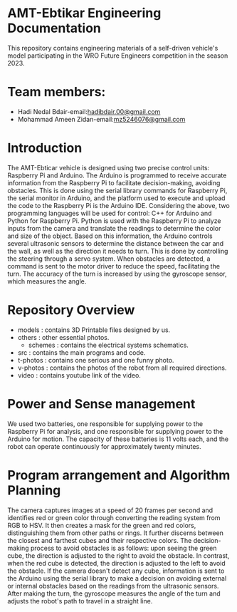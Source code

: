 # AMT-Ebtikar Engineering Documentation
This repository contains engineering materials of a self-driven vehicle's model participating in the WRO Future Engineers competition in the season 2023.

# Team members:
* Hadi Nedal Bdair-email:hadibdair.00@gmail.com                                                                                                                                                                        
* Mohammad Ameen Zidan-email:mz5246076@gmail.com

# Introduction
The AMT-Ebticar vehicle is designed using two precise control units: Raspberry Pi and Arduino. The Arduino is programmed to receive accurate information from the Raspberry Pi to facilitate decision-making, avoiding obstacles. This is done using the serial library commands for Raspberry Pi, the serial monitor in Arduino, and the platform used to execute and upload the code to the Raspberry Pi is the Arduino IDE. Considering the above, two programming languages will be used for control: C++ for Arduino and Python for Raspberry Pi. Python is used with the Raspberry Pi to analyze inputs from the camera and translate the readings to determine the color and size of the object. Based on this information, the Arduino controls several ultrasonic sensors to determine the distance between the car and the wall, as well as the direction it needs to turn. This is done by controlling the steering through a servo system. When obstacles are detected, a command is sent to the motor driver to reduce the speed, facilitating the turn. The accuracy of the turn is increased by using the gyroscope sensor, which measures the angle.

# Repository Overview
* models : contains 3D Printable files designed by us.
* others : other essential photos.
  * schemes : contains the electrical systems schematics.
* src : contains the main programs and code.
* t-photos : contains one serious and one funny photo.
* v-photos : contains the photos of the robot from all required directions.
* video : contains youtube link of the video. 


# Power and Sense management
We used two batteries, one responsible for supplying power to the Raspberry Pi for analysis, and one responsible for supplying power to the Arduino for motion. The capacity of these batteries is 11 volts each, and the robot can operate continuously for approximately twenty minutes.


# Program arrangement and Algorithm Planning
The camera captures images at a speed of 20 frames per second and identifies red or green color through converting the reading system from RGB to HSV. It then creates a mask for the green and red colors, distinguishing them from other paths or rings. It further discerns between the closest and farthest cubes and their respective colors. The decision-making process to avoid obstacles is as follows: upon seeing the green cube, the direction is adjusted to the right to avoid the obstacle. In contrast, when the red cube is detected, the direction is adjusted to the
left to avoid the obstacle. If the camera doesn't detect any cube, information is sent to the Arduino using the serial library to make a decision on avoiding external or internal obstacles based on the readings from the ultrasonic sensors. After making the turn, the gyroscope measures the angle of the turn and adjusts the robot's path to travel in a straight line.

